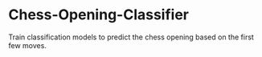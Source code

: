 # Chess-Opening-Classifier
 Train classification models to predict the chess opening based on the first few moves.
